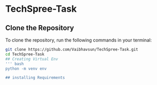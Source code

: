# TechSpree-Task

## Clone the Repository

To clone the repository, run the following commands in your terminal:

```bash
git clone https://github.com/Vaibhavsun/TechSpree-Task.git
cd TechSpree-Task
## Creating Virtual Env
''' bash
python -m venv env

## installing Requirements
